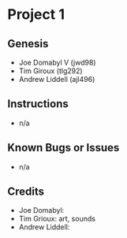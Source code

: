 # Project 1

## Genesis

* Joe Domabyl V (jwd98)
* Tim Giroux (tlg292)
* Andrew Liddell (ajl496)

## Instructions
* n/a

## Known Bugs or Issues
* n/a

## Credits
* Joe Domabyl:
* Tim Grioux: art, sounds
* Andrew Liddell:

